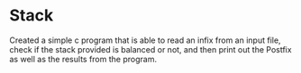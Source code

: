 # Stack

Created a simple c program that is able to read an infix from an input file, check if the stack provided is balanced or not, and then print out the Postfix as well as the results from the program.

